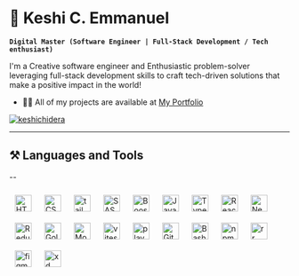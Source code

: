 <h1>🤖 Keshi C. Emmanuel</h1>

**`Digital Master (Software Engineer | Full-Stack Development / Tech enthusiast)`**

<p>
  I'm a Creative software engineer and Enthusiastic problem-solver leveraging full-stack development skills to craft tech-driven solutions that make a positive impact in the world!
</p>


- 👨‍💻 All of my projects are available at [My Portfolio](https://mke.vercel.app)
<p align="left"> <a href="https://twitter.com/keshichidera" target="blank"><img src="https://img.shields.io/twitter/follow/keshichidera?logo=twitter&style=for-the-badge" alt="keshichidera" /></a> </p>

---

## ⚒ Languages and Tools

--

<img align="left" alt="HTML" width="30px" style="padding:10px;" src="https://cdn.jsdelivr.net/gh/devicons/devicon/icons/html5/html5-plain.svg" />
<img align="left" alt="CSS" width="30px" style="padding:10px;" src="https://cdn.jsdelivr.net/gh/devicons/devicon/icons/css3/css3-plain.svg" />
<img align="left" alt="tailwindCSS" width="30px" style="padding:10px;" src="https://cdn.jsdelivr.net/gh/devicons/devicon@latest/icons/tailwindcss/tailwindcss-original.svg" />
<img  align="left" alt="SASS" width="30px" style="padding:10px;" src="https://cdn.jsdelivr.net/gh/devicons/devicon@latest/icons/sass/sass-original.svg" />
<img align="left" alt="Boostrap" width="30px" style="padding:10px;" src="https://cdn.jsdelivr.net/gh/devicons/devicon@latest/icons/bootstrap/bootstrap-original.svg" />
<img align="left" alt="JavaScript" width="30px" style="padding:10px;" src="https://cdn.jsdelivr.net/gh/devicons/devicon/icons/javascript/javascript-plain.svg" />
<img align="left" alt="TypeScript" width="30px" style="padding:10px;" src="https://cdn.jsdelivr.net/gh/devicons/devicon/icons/typescript/typescript-plain.svg" />
<img align="left" alt="React" width="30px" style="padding:10px;" src="https://cdn.jsdelivr.net/gh/devicons/devicon/icons/react/react-original.svg" />
<img  align="left" alt="NextJS" width="30px" style="padding:10px;" src="https://cdn.jsdelivr.net/gh/devicons/devicon@latest/icons/nextjs/nextjs-original.svg" />
<img  align="left" alt="Redux" width="30px" style="padding:10px;"  src="https://cdn.jsdelivr.net/gh/devicons/devicon@latest/icons/redux/redux-original.svg" />
<img  align="left" alt="Golang" width="30px" style="padding:10px;" src="https://cdn.jsdelivr.net/gh/devicons/devicon@latest/icons/go/go-original-wordmark.svg" />
<img align="left" alt="MonogDB" width="30px" style="padding:10px;" src="https://cdn.jsdelivr.net/gh/devicons/devicon@latest/icons/mongodb/mongodb-original.svg" />
<img  align="left" alt="vitest" width="30px" style="padding:10px;" src="https://cdn.jsdelivr.net/gh/devicons/devicon@latest/icons/vitest/vitest-original.svg" />
<img  align="left" alt="playwright" width="30px" style="padding:10px;" src="https://cdn.jsdelivr.net/gh/devicons/devicon@latest/icons/playwright/playwright-original.svg" />
<img alt="Github" align="left" width="30px" style="padding:10px;"  src="https://cdn.jsdelivr.net/gh/devicons/devicon@latest/icons/github/github-original.svg" />
<img align="left" alt="Bash" width="30px" style="padding:10px;" src="https://cdn.jsdelivr.net/gh/devicons/devicon/icons/bash/bash-original.svg" />
<img  align="left" alt="npm" width="30px" style="padding:10px;" src="https://cdn.jsdelivr.net/gh/devicons/devicon@latest/icons/npm/npm-original-wordmark.svg" />
<img  align="left" alt="rr" width="30px" style="padding:10px;" src="https://cdn.jsdelivr.net/gh/devicons/devicon@latest/icons/reactrouter/reactrouter-original.svg" />
<img  align="left" alt="figma" width="30px" style="padding:10px;" src="https://cdn.jsdelivr.net/gh/devicons/devicon@latest/icons/figma/figma-original.svg" />
<img align="left" alt="xd" width="30px" style="padding:10px;" src="https://cdn.jsdelivr.net/gh/devicons/devicon@latest/icons/xd/xd-original.svg" />


